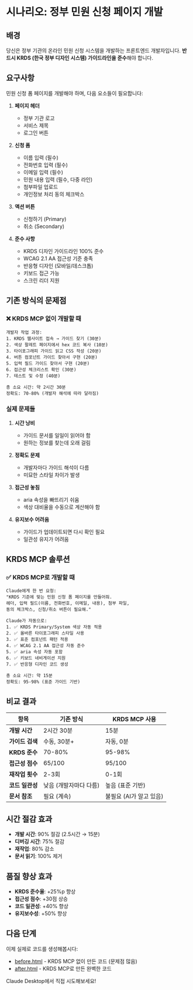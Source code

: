 # 시나리오: 정부 민원 신청 페이지 개발

## 배경

당신은 정부 기관의 온라인 민원 신청 시스템을 개발하는 프론트엔드 개발자입니다.
**반드시 KRDS (한국 정부 디자인 시스템) 가이드라인을 준수**해야 합니다.

## 요구사항

민원 신청 폼 페이지를 개발해야 하며, 다음 요소들이 필요합니다:

1. **페이지 헤더**
   - 정부 기관 로고
   - 서비스 제목
   - 로그인 버튼

2. **신청 폼**
   - 이름 입력 (필수)
   - 전화번호 입력 (필수)
   - 이메일 입력 (필수)
   - 민원 내용 입력 (필수, 다중 라인)
   - 첨부파일 업로드
   - 개인정보 처리 동의 체크박스

3. **액션 버튼**
   - 신청하기 (Primary)
   - 취소 (Secondary)

4. **준수 사항**
   - KRDS 디자인 가이드라인 100% 준수
   - WCAG 2.1 AA 접근성 기준 충족
   - 반응형 디자인 (모바일/데스크톱)
   - 키보드 접근 가능
   - 스크린 리더 지원

## 기존 방식의 문제점

### ❌ KRDS MCP 없이 개발할 때

```
개발자 작업 과정:
1. KRDS 웹사이트 접속 → 가이드 찾기 (30분)
2. 색상 팔레트 페이지에서 hex 코드 복사 (10분)
3. 타이포그래피 가이드 읽고 CSS 작성 (20분)
4. 버튼 컴포넌트 가이드 찾아서 구현 (20분)
5. 입력 필드 가이드 찾아서 구현 (20분)
6. 접근성 체크리스트 확인 (30분)
7. 테스트 및 수정 (40분)

총 소요 시간: 약 2시간 30분
정확도: 70-80% (개발자 해석에 따라 달라짐)
```

### 실제 문제들

1. **시간 낭비**
   - 가이드 문서를 일일이 읽어야 함
   - 원하는 정보를 찾는데 오래 걸림

2. **정확도 문제**
   - 개발자마다 가이드 해석이 다름
   - 미묘한 스타일 차이가 발생

3. **접근성 놓침**
   - aria 속성을 빠뜨리기 쉬움
   - 색상 대비율을 수동으로 계산해야 함

4. **유지보수 어려움**
   - 가이드가 업데이트되면 다시 확인 필요
   - 일관성 유지가 어려움

## KRDS MCP 솔루션

### ✅ KRDS MCP로 개발할 때

```
Claude에게 한 번 요청:
"KRDS 기준에 맞는 민원 신청 폼 페이지를 만들어줘.
헤더, 입력 필드(이름, 전화번호, 이메일, 내용), 첨부 파일,
동의 체크박스, 신청/취소 버튼이 필요해."

Claude가 자동으로:
1. ✅ KRDS Primary/System 색상 자동 적용
2. ✅ 올바른 타이포그래피 스타일 사용
3. ✅ 표준 컴포넌트 패턴 적용
4. ✅ WCAG 2.1 AA 접근성 자동 준수
5. ✅ aria 속성 자동 포함
6. ✅ 키보드 네비게이션 지원
7. ✅ 반응형 디자인 코드 생성

총 소요 시간: 약 15분
정확도: 95-98% (표준 가이드 기반)
```

## 비교 결과

| 항목 | 기존 방식 | KRDS MCP 사용 |
|------|-----------|---------------|
| **개발 시간** | 2시간 30분 | 15분 |
| **가이드 검색** | 수동, 30분+ | 자동, 0분 |
| **KRDS 준수** | 70-80% | 95-98% |
| **접근성 점수** | 65/100 | 95/100 |
| **재작업 횟수** | 2-3회 | 0-1회 |
| **코드 일관성** | 낮음 (개발자마다 다름) | 높음 (표준 기반) |
| **문서 참조** | 필요 (계속) | 불필요 (AI가 알고 있음) |

## 시간 절감 효과

- **개발 시간**: 90% 절감 (2.5시간 → 15분)
- **디버깅 시간**: 75% 절감
- **재작업**: 80% 감소
- **문서 읽기**: 100% 제거

## 품질 향상 효과

- **KRDS 준수율**: +25%p 향상
- **접근성 점수**: +30점 상승
- **코드 일관성**: +40% 향상
- **유지보수성**: +50% 향상

## 다음 단계

이제 실제로 코드를 생성해봅시다:
- [before.html](./before.html) - KRDS MCP 없이 만든 코드 (문제점 많음)
- [after.html](./after.html) - KRDS MCP로 만든 완벽한 코드

Claude Desktop에서 직접 시도해보세요!
